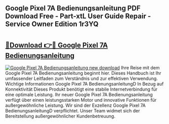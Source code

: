 ## Google Pixel 7A Bedienungsanleitung PDF Download Free - Part-xtL User Guide Repair - Service Owner Edition 1r3YQ

# <h2><a href="http://df4i6l.blite.top/?on=Google+Pixel+7A+Bedienungsanleitung">🔗Download 👉🔴 Google Pixel 7A Bedienungsanleitung</a></h2>

[![Google Pixel 7A Bedienungsanleitung new download](https://i.imgur.com/lujVjoI.png)](http://df4i6l.blite.top/?on=Google+Pixel+7A+Bedienungsanleitung)
Ihre Reise mit dem Google Pixel 7A Bedienungsanleitung beginnt hier. Dieses Handbuch ist Ihr umfassender Leitfaden zum Verständnis und zur effektiven Verwendung. Wichtige Informationen Google Pixel 7A BedienungsanleitungD In Bezug auf Konnektivität Dieses Produkt benötigt eine stabile Internetverbindung für eine optimale Leistung. Ihr neuer Google Pixel 7A Bedienungsanleitung verfügt über einen leistungsstarken Motor und innovative Funktionen für außergewöhnliche Leistung. Wir sind der Exzellenz Google Pixel 7A BedienungsanleitungD verpflichtet. Unser Team widmet sich der Bereitstellung außergewöhnlicher Kundenbetreuung.
